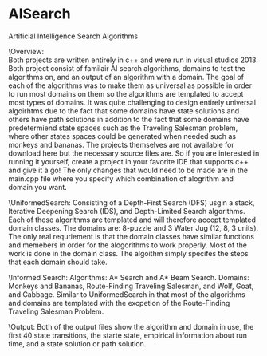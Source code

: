 # AISearch
Artificial Intelligence Search Algorithms

\Overview:   
Both projects are written entirely in c++ and were run in visual studios 2013. Both project consist of familair AI search algorithms, domains to test the algorithms on, and an output of an algorithm with a domain. The goal of each of the algorithms was to make them as universal as possible in order to run most domains on them so the algorithms are templated to accept most types of domains. It was quite challenging to design entirely universal algoirhtms due to the fact that some domains have state solutions and others have path solutions in addition to the fact that some domains have predetermiend state spaces such as the Traveling Salesman problem, where other states spaces could be generated when needed such as monkeys and bananas. The projects themselves are not available for download here but the necessary source files are. So if you are interested in running it yourself, create a project in your favorite IDE that supports c++ and give it a go! The only changes that would need to be made are in the main.cpp file where you specify which combination of alogrithm and domain you want.

\UniformedSearch:
Consisting of a Depth-First Search (DFS) usgin a stack, Iterative Deepening Search (IDS), and Depth-Limited Search algorithms. Each of these algorithms are templated and will therefore accept templated domain classes. The domains are: 8-puzzle and 3 Water Jug (12, 8, 3 units). The only real requriement is that the domain classes have similar functions and memebers in order for the alogorithms to work properly. Most of the work is done in the domain class. The algoithm simply specifes the steps that each domain should take.

\Informed Search:
Algorithms: A* Search and A* Beam Search. Domains: Monkeys and Bananas, Route-Finding Traveling Salesman, and Wolf, Goat, and Cabbage.
Similar to UniformedSearch in that most of the algorithms and domains are templated with the excpetion of the Route-Finding Traveling Salesman Problem.

\Output:
Both of the output files show the algorithm and domain in use, the first 40 state transitions, the starte state, empirical information about run time, and a state solution or path solution.
    
